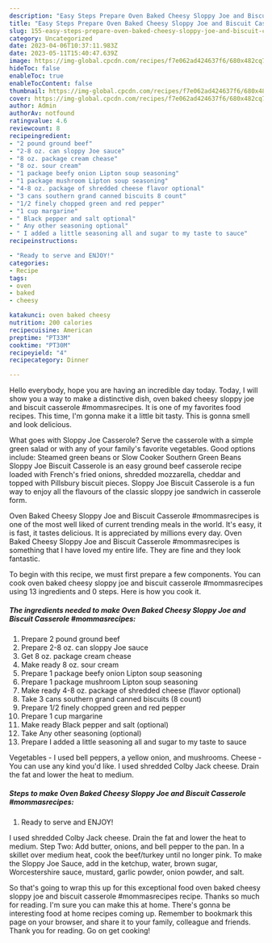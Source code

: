 ```yaml
---
description: "Easy Steps Prepare Oven Baked Cheesy Sloppy Joe and Biscuit Casserole #mommasrecipes the Very Delicious}"
title: "Easy Steps Prepare Oven Baked Cheesy Sloppy Joe and Biscuit Casserole #mommasrecipes the Very Delicious}"
slug: 155-easy-steps-prepare-oven-baked-cheesy-sloppy-joe-and-biscuit-casserole-mommasrecipes-the-very-delicious
category: Uncategorized
date: 2023-04-06T10:37:11.983Z
date: 2023-05-11T15:40:47.639Z
image: https://img-global.cpcdn.com/recipes/f7e062ad424637f6/680x482cq70/oven-baked-cheesy-sloppy-joe-and-biscuit-casserole-mommasrecipes-recipe-main-photo.jpg
hideToc: false
enableToc: true
enableTocContent: false
thumbnail: https://img-global.cpcdn.com/recipes/f7e062ad424637f6/680x482cq70/oven-baked-cheesy-sloppy-joe-and-biscuit-casserole-mommasrecipes-recipe-main-photo.jpg
cover: https://img-global.cpcdn.com/recipes/f7e062ad424637f6/680x482cq70/oven-baked-cheesy-sloppy-joe-and-biscuit-casserole-mommasrecipes-recipe-main-photo.jpg
author: Admin
authorAv: notfound
ratingvalue: 4.6
reviewcount: 8
recipeingredient:
- "2 pound ground beef"
- "2-8 oz. can sloppy Joe sauce"
- "8 oz. package cream chease"
- "8 oz. sour cream"
- "1 package beefy onion Lipton soup seasoning"
- "1 package mushroom Lipton soup seasoning"
- "4-8 oz. package of shredded cheese flavor optional"
- "3 cans southern grand canned biscuits 8 count"
- "1/2 finely chopped green and red pepper"
- "1 cup margarine"
- " Black pepper and salt optional"
- " Any other seasoning optional"
- " I added a little seasoning all and sugar to my taste to sauce"
recipeinstructions:

- "Ready to serve and ENJOY!"
categories:
- Recipe
tags:
- oven
- baked
- cheesy

katakunci: oven baked cheesy 
nutrition: 200 calories
recipecuisine: American
preptime: "PT33M"
cooktime: "PT30M"
recipeyield: "4"
recipecategory: Dinner

---
```



Hello everybody, hope you are having an incredible day today. Today, I will show you a way to make a distinctive dish, oven baked cheesy sloppy joe and biscuit casserole #mommasrecipes. It is one of my favorites food recipes. This time, I'm gonna make it a little bit tasty. This is gonna smell and look delicious.

What goes with Sloppy Joe Casserole? Serve the casserole with a simple green salad or with any of your family&#39;s favorite vegetables. Good options include: Steamed green beans or Slow Cooker Southern Green Beans Sloppy Joe Biscuit Casserole is an easy ground beef casserole recipe loaded with French&#39;s fried onions, shredded mozzarella, cheddar and topped with Pillsbury biscuit pieces. Sloppy Joe Biscuit Casserole is a fun way to enjoy all the flavours of the classic sloppy joe sandwich in casserole form.

Oven Baked Cheesy Sloppy Joe and Biscuit Casserole #mommasrecipes is one of the most well liked of current trending meals in the world. It's easy, it is fast, it tastes delicious. It is appreciated by millions every day. Oven Baked Cheesy Sloppy Joe and Biscuit Casserole #mommasrecipes is something that I have loved my entire life. They are fine and they look fantastic.


To begin with this recipe, we must first prepare a few components. You can cook oven baked cheesy sloppy joe and biscuit casserole #mommasrecipes using 13 ingredients and 0 steps. Here is how you cook it.

<!--inarticleads1-->

##### The ingredients needed to make Oven Baked Cheesy Sloppy Joe and Biscuit Casserole #mommasrecipes:

1. Prepare 2 pound ground beef
1. Prepare 2-8 oz. can sloppy Joe sauce
1. Get 8 oz. package cream chease
1. Make ready 8 oz. sour cream
1. Prepare 1 package beefy onion Lipton soup seasoning
1. Prepare 1 package mushroom Lipton soup seasoning
1. Make ready 4-8 oz. package of shredded cheese (flavor optional)
1. Take 3 cans southern grand canned biscuits (8 count)
1. Prepare 1/2 finely chopped green and red pepper
1. Prepare 1 cup margarine
1. Make ready  Black pepper and salt (optional)
1. Take  Any other seasoning (optional)
1. Prepare  I added a little seasoning all and sugar to my taste to sauce


Vegetables - I used bell peppers, a yellow onion, and mushrooms. Cheese - You can use any kind you&#39;d like. I used shredded Colby Jack cheese. Drain the fat and lower the heat to medium. 

<!--inarticleads2-->

##### Steps to make Oven Baked Cheesy Sloppy Joe and Biscuit Casserole #mommasrecipes:


1. Ready to serve and ENJOY!

I used shredded Colby Jack cheese. Drain the fat and lower the heat to medium. Step Two: Add butter, onions, and bell pepper to the pan. In a skillet over medium heat, cook the beef/turkey until no longer pink. To make the Sloppy Joe Sauce, add in the ketchup, water, brown sugar, Worcestershire sauce, mustard, garlic powder, onion powder, and salt. 

So that's going to wrap this up for this exceptional food oven baked cheesy sloppy joe and biscuit casserole #mommasrecipes recipe. Thanks so much for reading. I'm sure you can make this at home. There's gonna be interesting food at home recipes coming up. Remember to bookmark this page on your browser, and share it to your family, colleague and friends. Thank you for reading. Go on get cooking!
